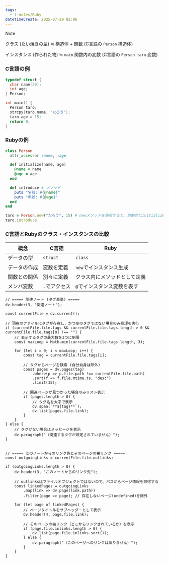 ```yaml
---
tags:
  - t-notes/Ruby
datetimeCreate: 2025-07-29 02:06
---
```

>[!note]
>クラス (たい焼きの型) ≒ 構造体 + 関数
>(C言語の `Person` 構造体)
>
>インスタンス (作られた物) ≒ `main` 関数内の変数 
>(C言語の `Person taro` 変数)

### C言語の例

```c
typedef struct {
  char name[20];
  int age;
} Person;

int main() {
  Person taro;
  strcpy(taro.name, "たろう");
  taro.age = 15;
  return 0;
}
```

### Rubyの例

```ruby
class Person
  attr_accessor :name, :age

  def initialize(name, age)
    @name = name
    @age = age
  end

  def introduce # メソッド
    puts "名前: #{@name}"
    puts "年齢: #{@age}"
  end
end

taro = Person.new("たろう", 15) # newメソッドを使用すると、自動的にinitializeメソッドが呼び出されます。
taro.introduce
```

### C言語とRubyのクラス・インスタンスの比較

| 概念         | C言語             | Ruby                       |
|--------------|-------------------|----------------------------|
| データの型   | `struct`          | `class`                    |
| データの作成 | 変数を定義        | `new`でインスタンス生成    |
| 関数との関係 | 別々に定義        | クラス内にメソッドとして定義 |
| メンバ変数   | `.`でアクセス     | `@`でインスタンス変数を表す |







```dataviewjs
// ===== 関連ノート (タグ基準) =====
dv.header(3, "関連ノート");

const currentFile = dv.current();

// 現在のファイルにタグが存在し、かつ空のタグではない場合のみ処理を実行
if (currentFile.file.tags && currentFile.file.tags.length > 0 && currentFile.file.tags[0] !== "") {
    // 表示するタグの最大数を3つに制限
    const maxLoop = Math.min(currentFile.file.tags.length, 3);

    for (let i = 0; i < maxLoop; i++) {
        const tag = currentFile.file.tags[i];
        
        // タグからページを検索 (自分自身は除外)
        const pages = dv.pages(tag)
            .where(p => p.file.path !== currentFile.file.path) 
            .sort(f => f.file.mtime.ts, "desc")
            .limit(15);
        
        // 関連ページが見つかった場合のみリスト表示
        if (pages.length > 0) {
            // タグ名を太字で表示
            dv.span(`**${tag}**`); 
            dv.list(pages.file.link);
        }
    }
} else {
    // タグがない場合はメッセージを表示
    dv.paragraph("（関連するタグが設定されていません）");
}


// ===== このノートからのリンク先とそのページの被リンク =====
const outgoingLinks = currentFile.file.outlinks;

if (outgoingLinks.length > 0) {
    dv.header(3, "このノートからのリンク先");
    
    // outlinksはファイルオブジェクトではないので、パスからページ情報を取得する
    const linkedPages = outgoingLinks
        .map(link => dv.page(link.path))
        .filter(page => page); // 存在しないページ(undefined)を除外

    for (let page of linkedPages) {
        // ページタイトルをサブヘッダーとして表示
        dv.header(4, page.file.link);
        
        // そのページの被リンク（どこからリンクされているか）を表示
        if (page.file.inlinks.length > 0) {
            dv.list(page.file.inlinks.sort());
        } else {
            dv.paragraph("（このページへのリンクはありません）");
        }
    }
}
```
